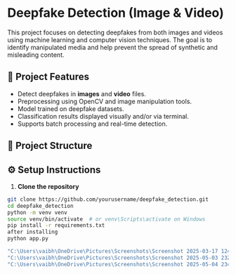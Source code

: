 # Deepfake Detection (Image & Video)

This project focuses on detecting deepfakes from both images and videos using machine learning and computer vision techniques. The goal is to identify manipulated media and help prevent the spread of synthetic and misleading content.

## 🧠 Project Features

- Detect deepfakes in **images** and **video** files.
- Preprocessing using OpenCV and image manipulation tools.
- Model trained on deepfake datasets.
- Classification results displayed visually and/or via terminal.
- Supports batch processing and real-time detection.

## 📁 Project Structure


## ⚙️ Setup Instructions

1. **Clone the repository**

```bash
git clone https://github.com/yourusername/deepfake_detection.git
cd deepfake_detection
python -m venv venv
source venv/bin/activate  # or venv\Scripts\activate on Windows
pip install -r requirements.txt
after installing 
python app.py

"C:\Users\vaibh\OneDrive\Pictures\Screenshots\Screenshot 2025-03-17 124309.png"
"C:\Users\vaibh\OneDrive\Pictures\Screenshots\Screenshot 2025-05-03 232416.png"
"C:\Users\vaibh\OneDrive\Pictures\Screenshots\Screenshot 2025-05-04 234727.png"
